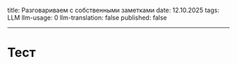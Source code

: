 title: Разговариваем с собственными заметками
date: 12.10.2025
tags: LLM
llm-usage: 0
llm-translation: false
published: false

---

# Тест